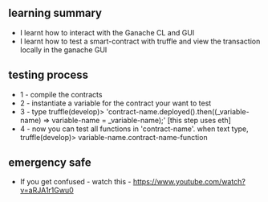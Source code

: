 ## learning summary
- I learnt how to interact with the Ganache CL and GUI
- I learnt how to test a smart-contract with truffle and view the transaction locally in the ganache GUI

## testing process
- 1 - compile the contracts
- 2 - instantiate a variable for the contract your want to test
- 3 - type truffle(develop)> 'contract-name.deployed().then((_variable-name) => variable-name = _variable-name);' [this step uses eth]
- 4 - now you can test all functions in 'contract-name'. when text type, truffle(develop)> variable-name.contract-name-function

## emergency safe
- If you get confused - watch this - https://www.youtube.com/watch?v=aRJA1r1Gwu0 